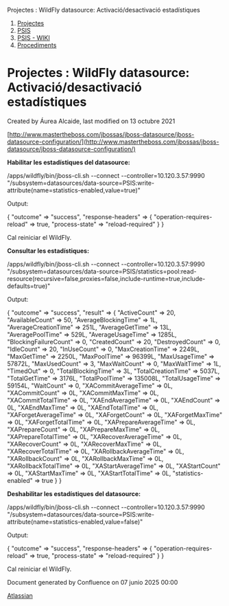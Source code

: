 Projectes : WildFly datasource: Activació/desactivació estadístiques  

1.  [Projectes](index.md)
2.  [PSIS](PSIS_24215797.md)
3.  [PSIS - WIKI](PSIS---WIKI_24215598.md)
4.  [Procediments](Procediments_24215610.md)

Projectes : WildFly datasource: Activació/desactivació estadístiques
====================================================================

Created by Áurea Alcaide, last modified on 13 octubre 2021

[http://www.mastertheboss.com/jbossas/jboss-datasource/jboss-datasource-configuration/](http://www.mastertheboss.com/jbossas/jboss-datasource/jboss-datasource-configuration/)

  

**Habilitar les estadístiques del datasource:**

/apps/wildfly/bin/jboss-cli.sh --connect --controller=10.120.3.57:9990 "/subsystem=datasources/data-source=PSIS:write-attribute(name=statistics-enabled,value=true)"

Output:

{
    "outcome" => "success",
    "response-headers" => {
        "operation-requires-reload" => true,
        "process-state" => "reload-required"
    }
}

Cal reiniciar el WildFly.

  

**Consultar les estadístiques:**

/apps/wildfly/bin/jboss-cli.sh --connect --controller=10.120.3.57:9990 "/subsystem=datasources/data-source=PSIS/statistics=pool:read-resource(recursive=false,proxies=false,include-runtime=true,include-defaults=true)"

Output:

{
    "outcome" => "success",
    "result" => {
        "ActiveCount" => 20,
        "AvailableCount" => 50,
        "AverageBlockingTime" => 1L,
        "AverageCreationTime" => 251L,
        "AverageGetTime" => 13L,
        "AveragePoolTime" => 529L,
        "AverageUsageTime" => 1285L,
        "BlockingFailureCount" => 0,
        "CreatedCount" => 20,
        "DestroyedCount" => 0,
        "IdleCount" => 20,
        "InUseCount" => 0,
        "MaxCreationTime" => 2249L,
        "MaxGetTime" => 2250L,
        "MaxPoolTime" => 96399L,
        "MaxUsageTime" => 57872L,
        "MaxUsedCount" => 3,
        "MaxWaitCount" => 0,
        "MaxWaitTime" => 1L,
        "TimedOut" => 0,
        "TotalBlockingTime" => 3L,
        "TotalCreationTime" => 5037L,
        "TotalGetTime" => 3176L,
        "TotalPoolTime" => 135008L,
        "TotalUsageTime" => 59154L,
        "WaitCount" => 0,
        "XACommitAverageTime" => 0L,
        "XACommitCount" => 0L,
        "XACommitMaxTime" => 0L,
        "XACommitTotalTime" => 0L,
        "XAEndAverageTime" => 0L,
        "XAEndCount" => 0L,
        "XAEndMaxTime" => 0L,
        "XAEndTotalTime" => 0L,
        "XAForgetAverageTime" => 0L,
        "XAForgetCount" => 0L,
        "XAForgetMaxTime" => 0L,
        "XAForgetTotalTime" => 0L,
        "XAPrepareAverageTime" => 0L,
        "XAPrepareCount" => 0L,
        "XAPrepareMaxTime" => 0L,
        "XAPrepareTotalTime" => 0L,
        "XARecoverAverageTime" => 0L,
        "XARecoverCount" => 0L,
        "XARecoverMaxTime" => 0L,
        "XARecoverTotalTime" => 0L,
        "XARollbackAverageTime" => 0L,
        "XARollbackCount" => 0L,
        "XARollbackMaxTime" => 0L,
        "XARollbackTotalTime" => 0L,
        "XAStartAverageTime" => 0L,
        "XAStartCount" => 0L,
        "XAStartMaxTime" => 0L,
        "XAStartTotalTime" => 0L,
        "statistics-enabled" => true
    }
}

  

**Deshabilitar les estadístiques del datasource:**

/apps/wildfly/bin/jboss-cli.sh --connect --controller=10.120.3.57:9990 "/subsystem=datasources/data-source=PSIS:write-attribute(name=statistics-enabled,value=false)"

Output:

{
    "outcome" => "success",
    "response-headers" => {
        "operation-requires-reload" => true,
        "process-state" => "reload-required"
    }
}

Cal reiniciar el WildFly.

Document generated by Confluence on 07 junio 2025 00:00

[Atlassian](http://www.atlassian.com/)